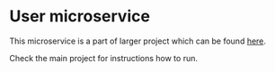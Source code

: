 # User microservice

This microservice is a part of larger project which can be found 
[here](https://github.com/flisakl/e-learning-platform).

Check the main project for instructions how to run.
